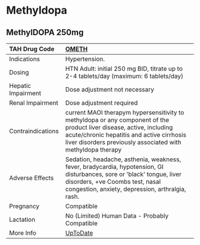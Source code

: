 # Methyldopa

## MethylDOPA 250mg

| TAH Drug Code      | [OMETH](https://www.tahsda.org.tw/drugs/hissearch.php?drug_code=OMETH)                                                                                                                                                           |
|:-------------------|:---------------------------------------------------------------------------------------------------------------------------------------------------------------------------------------------------------------------------------|
| Indications        | Hypertension.                                                                                                                                                                                                                    |
| Dosing             | HTN Adult: initial 250 mg BID, titrate up to 2-4 tablets/day (maximum: 6 tablets/day)                                                                                                                                            |
| Hepatic Impairment | Dose adjustment not necessary                                                                                                                                                                                                    |
| Renal Impairment   | Dose adjustment required                                                                                                                                                                                                         |
| Contraindications  | current MAOI therapym hypersensitivity to methyldopa or any component of the product liver disease, active, including acute/chronic hepatitis and active cirrhosis liver disorders previously associated with methyldopa therapy |
| Adverse Effects    | Sedation, headache, asthenia, weakness, fever, bradycardia, hypotension, GI disturbances, sore or 'black' tongue, liver disorders, +ve Coombs test, nasal congestion, anxiety, depression, arthralgia, rash.                     |
| Pregnancy          | Compatible                                                                                                                                                                                                                       |
| Lactation          | No (Limited) Human Data - Probably Compatible                                                                                                                                                                                    |
| More Info          | [UpToDate](https://www.uptodate.com/contents/methyldopa-drug-information)                                                                                                                                                        |

